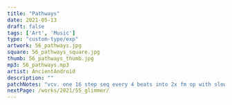 ```yaml
---
title: "Pathways"
date: 2021-05-13
draft: false
tags: ['Art', 'Music']
type: "custom-type/exp"
artwork: 56_pathways.jpg
square: 56_pathways_square.jpg
thumb: 56_pathways_thumb.jpg
mp3: 56_pathways.mp3
artist: AncientAndroid
description: ""
patchNotes: "vcv. one 16 step seq every 4 beats into 2x fm op with slow rise fall on rampage through to vca. same seq at 2x into 2x opfm faster rise fall then bass by basal seq by sl manual. first two to reverb via send return."
nextPage: /works/2021/55_glimmer/
---
```


